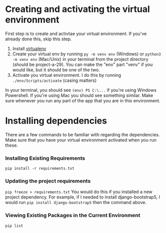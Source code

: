 # Creating and activating the virtual environment
First step is to create and activtae your virtual environment. If you've already done this, skip this step. 
1. Install [virtualenv](https://packaging.python.org/en/latest/guides/installing-using-pip-and-virtual-environments/)
2. Create your virtual env by running `py -m venv env` (Windows) or `python3 -m venv env` (Mac/Unix) in your terminal from the project directory (should be project-a-29). You can make the "env" part "venv" if you would like, but it should be one of the two.
3. Activate you virtual environment. I do this by running `./env/Scripts/activate` (casing matters)

In your terminal, you should see `(env) PS C:\...` if you're using Windows Powershell. If you're using Mac you should see something similar. Make sure whenever you run any part of the app that you are in this environment.

# Installing dependencies

There are a few commands to be familiar with regarding the dependencies. Make sure that you have your virtual environment activated when you run these.

### Installing Existing Requirements

`pip install -r requirements.txt`

### Updating the project requirements

`pip freeze > requirements.txt`
You would do this if you installed a new project dependency. For example, if I needed to install django-bootstrap5, I would run `pip install django-bootstrap5` then the command above.

### Viewing Existing Packages in the Current Environment

`pip list`
